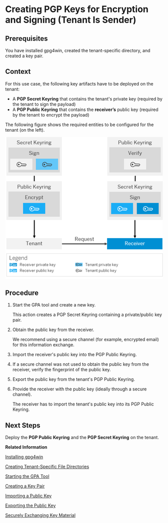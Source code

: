 <!-- loioa05a142ac12b4a4fbca5b62a32f967fd -->

# Creating PGP Keys for Encryption and Signing \(Tenant Is Sender\)



## Prerequisites

You have installed gpg4win, created the tenant-specific directory, and created a key pair.



## Context

For this use case, the following key artifacts have to be deployed on the tenant:

-   A **PGP Secret Keyring** that contains the tenant's private key \(required by the tenant to sign the payload\)
-   A **PGP Public Keyring** that contains the **receiver’s** public key \(required by the tenant to encrypt the payload\)

The following figure shows the required entities to be configured for the tenant \(on the left\).

![](images/PGP_Outbound_Encrypt_and_Sign_65006fa.png)



## Procedure

1.  Start the GPA tool and create a new key.

    This action creates a PGP Secret Keyring containing a private/public key pair.

2.  Obtain the public key from the receiver.

    We recommend using a secure channel \(for example, encrypted email\) for this information exchange.

3.  Import the receiver's public key into the PGP Public Keyring.

4.  If a secure channel was not used to obtain the public key from the receiver, verify the fingerprint of the public key.

5.  Export the public key from the tenant's PGP Public Keyring.

6.  Provide the receiver with the public key \(ideally through a secure channel\).

    The receiver has to import the tenant's public key into its PGP Public Keyring.




## Next Steps

Deploy the **PGP Public Keyring** and the **PGP Secret Keyring** on the tenant.

**Related Information**  


[Installing gpg4win](installing-gpg4win-b55c025.md "We recommend that you use gpg4win to create OpenPGP key material.")

[Creating Tenant-Specific File Directories](creating-tenant-specific-file-directories-8cd3232.md "A PGP Secret Keyring and a PGP Public Keyring have to be maintained for each tenant that uses OpenPGP. The GPA tool cannot maintain several PGP Secret or Public Keyrings at the same time. Therefore, you have to create a separate directory for each tenant, where you have to configure GPA and the launching of GPA separately (otherwise, keys from different tenants will be stored in the same keyring).")

[Starting the GPA Tool](starting-the-gpa-tool-a3e8e13.md "")

[Creating a Key Pair](creating-a-key-pair-bb416c5.md "")

[Importing a Public Key](importing-a-public-key-651b1c5.md "You can import public keys provided by your communication partner.")

[Exporting the Public Key](exporting-the-public-key-2b39fe1.md "You can export a public key in order to make it available for your communication partner (sender or receiver).")

[Securely Exchanging Key Material](securely-exchanging-key-material-908d93e.md "In many cases, communication partners need to exchange public keys in order to establish a secure connection.")

